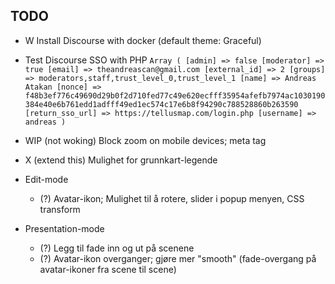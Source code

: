 ## TODO


- W Install Discourse with docker (default theme: Graceful)
- Test Discourse SSO with PHP
	`Array (
		[admin] => false
		[moderator] => true
		[email] => theandreascan@gmail.com
		[external_id] => 2
		[groups] => moderators,staff,trust_level_0,trust_level_1
		[name] => Andreas Atakan
		[nonce] => f48b3ef776c49690d29b0f2d710fed77c49e620ecfff35954afefb7974ac1030190384e40e6b761edd1adfff49ed1ec574c17e6b8f94290c788528860b263590
		[return_sso_url] => https://tellusmap.com/login.php
		[username] => andreas
	)`









- WIP (not woking) Block zoom on mobile devices; meta tag
- X (extend this) Mulighet for grunnkart-legende

- Edit-mode
	- (?) Avatar-ikon; Mulighet til å rotere, slider i popup menyen, CSS transform

- Presentation-mode
	- (?) Legg til fade inn og ut på scenene
	- (?) Avatar-ikon overganger; gjøre mer "smooth" (fade-overgang på avatar-ikoner fra scene til scene)

